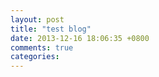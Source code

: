 ```yaml
---
layout: post
title: "test blog"
date: 2013-12-16 18:06:35 +0800
comments: true
categories: 
---
```

